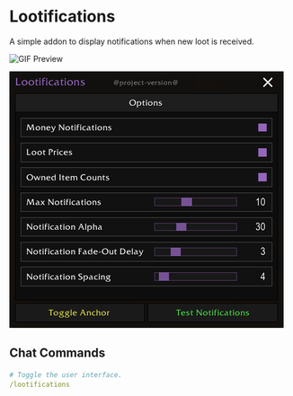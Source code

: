 # Lootifications

A simple addon to display notifications when new loot is received.

![GIF Preview](/.github/preview.gif?raw=true)

![Options](/.github/options.png?raw=true)

## Chat Commands

```yaml
# Toggle the user interface.
/lootifications
```
